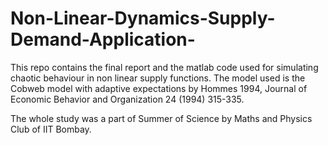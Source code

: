# Non-Linear-Dynamics-Supply-Demand-Application-

This repo contains the final report and the matlab code used for simulating chaotic behaviour in non linear supply functions.
The model used is the Cobweb model with adaptive expectations by Hommes 1994, Journal of Economic Behavior and Organization
24 (1994) 315-335.

The whole study was a part of Summer of Science by Maths and Physics Club of IIT Bombay.
